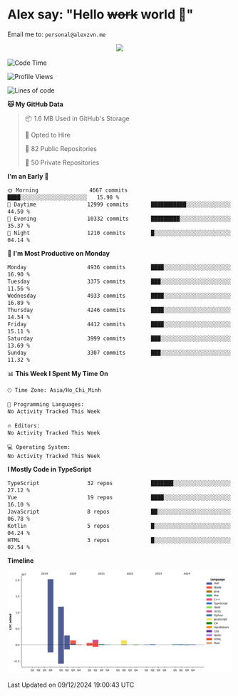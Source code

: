 # Alex say: "Hello ~~work~~ world 🐾"
Email me to: `personal@alexzvn.me`


<p align=center>
  <a href="https://skillicons.dev">
    <img src="https://skillicons.dev/icons?i=ts,js,php,nodejs,bun,vue,nuxt,react,svelte,tauri,laravel,rust,mongodb,docker,electron,redis,rabbitmq,tailwind,git,cloudflare,elysia,mysql,nginx,rollupjs,sentry,ubuntu,yarn,html,css,vite" />
  </a>
</p>

<!--START_SECTION:waka-->
![Code Time](http://img.shields.io/badge/Code%20Time-1%2C066%20hrs%2055%20mins-blue)

![Profile Views](http://img.shields.io/badge/Profile%20Views-0-blue)

![Lines of code](https://img.shields.io/badge/From%20Hello%20World%20I%27ve%20Written-40.8%20million%20lines%20of%20code-blue)

**🐱 My GitHub Data** 

> 📦 1.6 MB Used in GitHub's Storage 
 > 
> 💼 Opted to Hire
 > 
> 📜 82 Public Repositories 
 > 
> 🔑 50 Private Repositories 
 > 
**I'm an Early 🐤** 

```text
🌞 Morning                4667 commits        ████░░░░░░░░░░░░░░░░░░░░░   15.98 % 
🌆 Daytime                12999 commits       ███████████░░░░░░░░░░░░░░   44.50 % 
🌃 Evening                10332 commits       █████████░░░░░░░░░░░░░░░░   35.37 % 
🌙 Night                  1210 commits        █░░░░░░░░░░░░░░░░░░░░░░░░   04.14 % 
```
📅 **I'm Most Productive on Monday** 

```text
Monday                   4936 commits        ████░░░░░░░░░░░░░░░░░░░░░   16.90 % 
Tuesday                  3375 commits        ███░░░░░░░░░░░░░░░░░░░░░░   11.56 % 
Wednesday                4933 commits        ████░░░░░░░░░░░░░░░░░░░░░   16.89 % 
Thursday                 4246 commits        ████░░░░░░░░░░░░░░░░░░░░░   14.54 % 
Friday                   4412 commits        ████░░░░░░░░░░░░░░░░░░░░░   15.11 % 
Saturday                 3999 commits        ███░░░░░░░░░░░░░░░░░░░░░░   13.69 % 
Sunday                   3307 commits        ███░░░░░░░░░░░░░░░░░░░░░░   11.32 % 
```


📊 **This Week I Spent My Time On** 

```text
🕑︎ Time Zone: Asia/Ho_Chi_Minh

💬 Programming Languages: 
No Activity Tracked This Week

🔥 Editors: 
No Activity Tracked This Week

💻 Operating System: 
No Activity Tracked This Week
```

**I Mostly Code in TypeScript** 

```text
TypeScript               32 repos            ███████░░░░░░░░░░░░░░░░░░   27.12 % 
Vue                      19 repos            ████░░░░░░░░░░░░░░░░░░░░░   16.10 % 
JavaScript               8 repos             ██░░░░░░░░░░░░░░░░░░░░░░░   06.78 % 
Kotlin                   5 repos             █░░░░░░░░░░░░░░░░░░░░░░░░   04.24 % 
HTML                     3 repos             █░░░░░░░░░░░░░░░░░░░░░░░░   02.54 % 
```



**Timeline**

![Lines of Code chart](https://raw.githubusercontent.com/alexzvn/alexzvn/main/assets/bar_graph.png)


 Last Updated on 09/12/2024 19:00:43 UTC
<!--END_SECTION:waka-->
